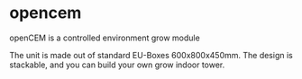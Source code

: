 # opencem
openCEM is a controlled environment grow module

The unit is made out of standard EU-Boxes 600x800x450mm. The design is stackable, and you can build your own grow indoor tower.
